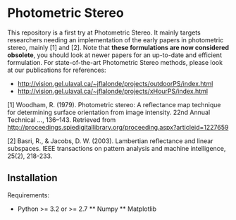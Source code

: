 Photometric Stereo
==================

This repository is a first try at Photometric Stereo. It mainly targets researchers needing an implementation of the early papers in photometric stereo, mainly [1] and [2]. Note that **these formulations are now considered obsolete**, you should look at newer papers for an up-to-date and efficient formulation. For state-of-the-art Photometric Stereo methods, please look at our publications for references:

* http://vision.gel.ulaval.ca/~jflalonde/projects/outdoorPS/index.html
* http://vision.gel.ulaval.ca/~jflalonde/projects/xHourPS/index.html


[1] Woodham, R. (1979). Photometric stereo: A reflectance map technique for determining surface orientation from image intensity. 22nd Annual Technical …, 136–143. Retrieved from http://proceedings.spiedigitallibrary.org/proceeding.aspx?articleid=1227659

[2] Basri, R., & Jacobs, D. W. (2003). Lambertian reflectance and linear subspaces. IEEE transactions on pattern analysis and machine intelligence, 25(2), 218-233.


Installation
------------

Requirements:

* Python >= 3.2 or >= 2.7
** Numpy
** Matplotlib
